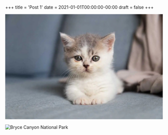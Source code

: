 +++
title = 'Post 1'
date = 2021-01-01T00:00:00-00:00
draft = false
+++

![A kitten](a.jpg "A kitten!")

![Bryce Canyon National Park](https://www.veriphor.com/shared/images/e.jpg "Bryce is beautiful!")
